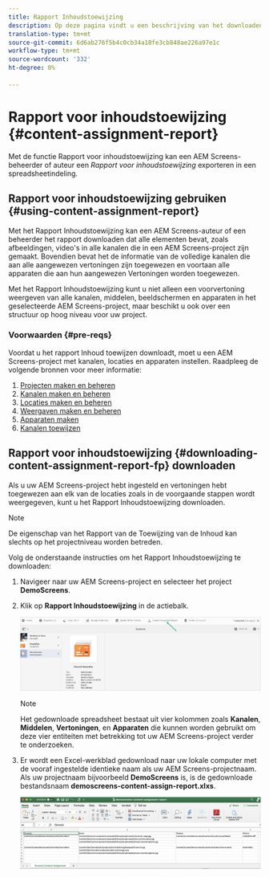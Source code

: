 ```yaml
---
title: Rapport Inhoudstoewijzing
description: Op deze pagina vindt u een beschrijving van het downloaden en gebruiken van het rapport Inhoudstoewijzing.
translation-type: tm+mt
source-git-commit: 6d6ab276f5b4c0cb34a18fe3cb848ae226a97e1c
workflow-type: tm+mt
source-wordcount: '332'
ht-degree: 0%

---
```



# Rapport voor inhoudstoewijzing {#content-assignment-report}

Met de functie Rapport voor inhoudstoewijzing kan een AEM Screens-beheerder of auteur een *Rapport voor inhoudstoewijzing* exporteren in een spreadsheetindeling.

## Rapport voor inhoudstoewijzing gebruiken {#using-content-assignment-report}

Met het Rapport Inhoudstoewijzing kan een AEM Screens-auteur of een beheerder het rapport downloaden dat alle elementen bevat, zoals afbeeldingen, video&#39;s in alle kanalen die in een AEM Screens-project zijn gemaakt. Bovendien bevat het de informatie van de volledige kanalen die aan alle aangewezen vertoningen zijn toegewezen en voortaan alle apparaten die aan hun aangewezen Vertoningen worden toegewezen.

Met het Rapport Inhoudstoewijzing kunt u niet alleen een voorvertoning weergeven van alle kanalen, middelen, beeldschermen en apparaten in het geselecteerde AEM Screens-project, maar beschikt u ook over een structuur op hoog niveau voor uw project.


### Voorwaarden {#pre-reqs}

Voordat u het rapport Inhoud toewijzen downloadt, moet u een AEM Screens-project met kanalen, locaties en apparaten instellen.
Raadpleeg de volgende bronnen voor meer informatie:

1. [Projecten maken en beheren](/help/user-guide/creating-a-screens-project.md)
1. [Kanalen maken en beheren](/help/user-guide/managing-channels.md)
1. [Locaties maken en beheren](/help/user-guide/managing-locations.md)
1. [Weergaven maken en beheren](/help/user-guide/managing-displays.md)
1. [Apparaten maken](/help/user-guide/managing-devices.md)
1. [Kanalen toewijzen](/help/user-guide/channel-assignment-latest-fp.md)


## Rapport voor inhoudstoewijzing {#downloading-content-assignment-report-fp} downloaden

Als u uw AEM Screens-project hebt ingesteld en vertoningen hebt toegewezen aan elk van de locaties zoals in de voorgaande stappen wordt weergegeven, kunt u het Rapport Inhoudstoewijzing downloaden.

>[!NOTE]
>De eigenschap van het Rapport van de Toewijzing van de Inhoud kan slechts op het projectniveau worden betreden.

Volg de onderstaande instructies om het Rapport Inhoudstoewijzing te downloaden:

1. Navigeer naar uw AEM Screens-project en selecteer het project **DemoScreens**.

1. Klik op **Rapport Inhoudstoewijzing** in de actiebalk.

   ![afbeelding](/help/user-guide/assets/content-assignment-report/can-download.png)

   >[!NOTE]
   >Het gedownloade spreadsheet bestaat uit vier kolommen zoals **Kanalen**, **Middelen**, **Vertoningen**, en **Apparaten** die kunnen worden gebruikt om deze vier entiteiten met betrekking tot uw AEM Screens-project verder te onderzoeken.

1. Er wordt een Excel-werkblad gedownload naar uw lokale computer met de vooraf ingestelde identieke naam als uw AEM Screens-projectnaam. Als uw projectnaam bijvoorbeeld **DemoScreens** is, is de gedownloade bestandsnaam **demoscreens-content-assign-report.xlxs**.

   ![afbeelding](/help/user-guide/assets/content-assignment-report/car-download1.png)

